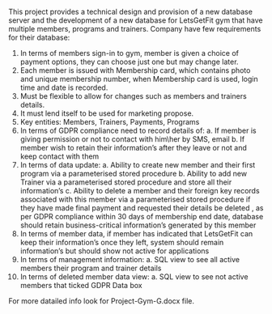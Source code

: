 This project provides a technical design and provision of a new database server and the development of a new database for LetsGetFit gym that have multiple members, programs and trainers. Company have few requirements for their database:
1.	In terms of members sign-in to gym, member is given a choice of payment options, they can choose just one but may change later.
2.	Each member is issued with Membership card, which contains photo and unique membership number, when Membership card is used, login time and date is recorded.
3.	Must be flexible to allow for changes such as members and trainers details.
4.	It must lend itself to be used for marketing propose.
5.	Key entities: Members, Trainers, Payments, Programs
6.	In terms of GDPR compliance need to record details of:
a.	If member is giving permission or not to contact with him\her by SMS, email 
b.	If member wish to retain their information’s after they leave or not and keep contact with them
7.	 In terms of data update:
a.	Ability to create new member and their first program via a parameterised stored procedure
b.	Ability to add new Trainer via a parameterised stored procedure and store all their information’s
c.	Ability to delete a member and their foreign key records associated with this member via a parameterised stored procedure if they have made final payment and requested their details be deleted , as per GDPR compliance within 30 days of membership end date, database should retain business-critical information’s generated by this member
8.	In terms of member data, if member has indicated that LetsGetFit can keep their information’s once they left, system should remain information’s but should show not active for applications
9.	In terms of management information:
a.	SQL view to see all active members their program and trainer details
10.	In terms of deleted member data view:
a.	SQL view to see not active members that ticked GDPR Data box

For more datailed info look for Project-Gym-G.docx file.

